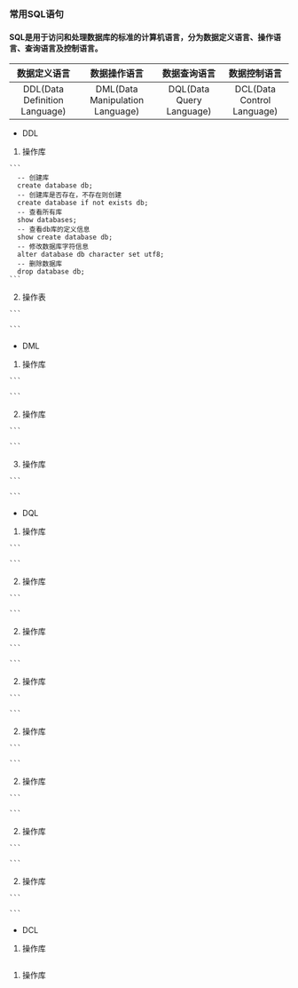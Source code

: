 ### 常用SQL语句 

#### SQL是用于访问和处理数据库的标准的计算机语言，分为数据定义语言、操作语言、查询语言及控制语言。

| 数据定义语言 | 数据操作语言 | 数据查询语言 | 数据控制语言 | 
| :---: | :---: | :---: | :---: | 
| DDL(Data Definition Language) | DML(Data Manipulation Language) | DQL(Data Query Language) |  DCL(Data Control Language) | 

  * DDL 

  1. 操作库 

    ``` 
      -- 创建库
      create database db;
      -- 创建库是否存在，不存在则创建 
      create database if not exists db;
      -- 查看所有库
      show databases;
      -- 查看db库的定义信息 
      show create database db;
      -- 修改数据库字符信息
      alter database db character set utf8;
      -- 删除数据库
      drop database db;
    ``` 

  2. 操作表 

    ``` 

    ``` 

  * DML 

  1. 操作库 

    ``` 

    ``` 

  2. 操作库 

    ``` 

    ``` 

  3. 操作库 

    ``` 

    ``` 

  * DQL 

  1. 操作库 

    ``` 

    ``` 

  2. 操作库 

    ``` 

    ``` 

  2. 操作库 

    ``` 

    ``` 

  2. 操作库 

    ``` 

    ``` 

  2. 操作库 

    ``` 

    ``` 

  2. 操作库 

    ``` 

    ``` 

  2. 操作库 

    ``` 

    ``` 

  2. 操作库 

    ``` 

    ``` 

  * DCL 

1. 操作库 

  ``` 

  ``` 

1. 操作库 

  ``` 

  ``` 
